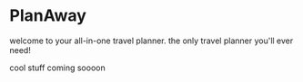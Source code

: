 # PlanAway

welcome to your all-in-one travel planner. the only travel planner you'll ever need!

cool stuff coming soooon